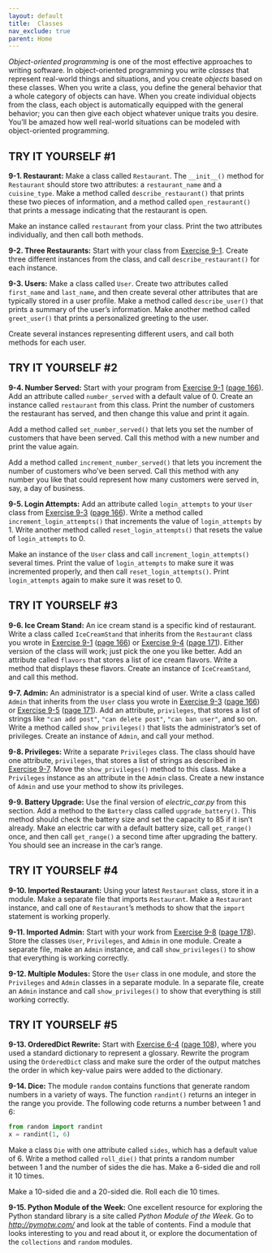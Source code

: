 ```yaml
---
layout: default
title:  Classes
nav_exclude: true
parent: Home
---
```


*Object-oriented programming* is one of the most effective approaches to
writing software. In object-oriented programming you write *classes*
that represent real-world things and situations, and you create
*objects* based on these classes. When you write a class, you define the
general behavior that a whole category of objects can have. When you
create individual objects from the class, each object is automatically
equipped with the general behavior; you can then give each object
whatever unique traits you desire. You’ll be amazed how well real-world
situations can be modeled with object-oriented programming.

## TRY IT YOURSELF #1

<span id="ch9exe1"></span>**9-1. Restaurant:** Make a class called
`Restaurant`. The `__init__()` method for `Restaurant` should store two
attributes: a `restaurant_name` and a `cuisine_type`. Make a method
called `describe_restaurant()` that prints these two pieces of
information, and a method called `open_restaurant()` that prints a
message indicating that the restaurant is open.

Make an instance called `restaurant` from your class. Print the two
attributes individually, and then call both methods.

<span id="ch9exe2"></span>**9-2. Three Restaurants:** Start with your
class from [Exercise 9-1](../../chapter_09/tiy.md). Create three different
instances from the class, and call `describe_restaurant()` for each
instance.

<span id="ch9exe3"></span>**9-3. Users:** Make a class called `User`.
Create two attributes called `first_name` and `last_name`, and then
create several other attributes that are typically stored in a user
profile. Make a method called `describe_user()` that prints a summary of
the user&rsquo;s information. Make another method called `greet_user()` that
prints a personalized greeting to the user.

Create several instances representing different users, and call both
methods for each user.

## TRY IT YOURSELF #2

<span id="ch9exe4"></span>**9-4. Number Served:** Start with your
program from [Exercise 9-1](../../chapter_09/tiy.md) ([page
166](../../chapter_09/tiy.md#page_166)). Add an attribute called `number_served` with
a default value of 0. Create an instance called `restaurant` from this
class. Print the number of customers the restaurant has served, and then
change this value and print it again.

Add a method called `set_number_served()` that lets you set the number
of customers that have been served. Call this method with a new number
and print the value again.

Add a method called `increment_number_served()` that lets you increment
the number of customers who&rsquo;ve been served. Call this method with any
number you like that could represent how many customers were served in,
say, a day of business.

<span id="ch9exe5"></span>**9-5. Login Attempts:** Add an attribute
called `login_attempts` to your `User` class from [Exercise
9-3](../../chapter_09/tiy.md#ch9exe3) ([page 166](../../chapter_09/tiy.md)). Write a method
called `increment_login_attempts()` that increments the value of
`login_attempts` by 1. Write another method called
`reset_login_attempts()` that resets the value of `login_attempts` to 0.

Make an instance of the `User` class and call
`increment_login_attempts()` several times. Print the value of
`login_attempts` to make sure it was incremented properly, and then call
`reset_login_attempts()`. Print `login_attempts` again to make sure it
was reset to 0.

## TRY IT YOURSELF #3

<span id="ch9exe6"></span>**9-6. Ice Cream Stand:** An ice cream stand
is a specific kind of restaurant. Write a class called `IceCreamStand`
that inherits from the `Restaurant` class you wrote in [Exercise
9-1](../../chapter_09/tiy.md#ch9exe1) ([page 166](../../chapter_09/tiy.md)) or [Exercise
9-4](../../chapter_09/tiy.md#ch9exe4) ([page 171](../../chapter_09/tiy.md)). Either version
of the class will work; just pick the one you like better. Add an
attribute called `flavors` that stores a list of ice cream flavors.
Write a method that displays these flavors. Create an instance of
`IceCreamStand`, and call this method.

<span id="ch9exe7"></span>**9-7. Admin:** An administrator is a special
kind of user. Write a class called `Admin` that inherits from the `User`
class you wrote in [Exercise 9-3](../../chapter_09/tiy.md) ([page
166](../../chapter_09/tiy.md#page_166)) or [Exercise 9-5](../../chapter_09/tiy.md) ([page
171](../../chapter_09/tiy.md#page_171)). Add an attribute, `privileges`, that stores a
list of strings like `"can add post"`, `"can delete post"`,
`"can ban user"`, and so on. Write a method called `show_privileges()`
that lists the administrator&rsquo;s set of privileges. Create an instance of
`Admin`, and call your method.

<span id="ch9exe8"></span>**9-8. Privileges:** Write a separate
`Privileges` class. The class should have one attribute, `privileges`,
that stores a list of strings as described in [Exercise
9-7](../../chapter_09/tiy.md#ch9exe7). Move the `show_privileges()` method to this
class. Make a `Privileges` instance as an attribute in the `Admin`
class. Create a new instance of `Admin` and use your method to show its
privileges.

<span id="ch9exe9"></span>**9-9. Battery Upgrade:** Use the final
version of *electric_car.py* from this section. Add a method to the
`Battery` class called `upgrade_battery()`. This method should check the
battery size and set the capacity to 85 if it isn&rsquo;t already. Make an
electric car with a default battery size, call `get_range()` once, and
then call `get_range()` a second time after upgrading the battery. You
should see an increase in the car&rsquo;s range.

## TRY IT YOURSELF #4

<span id="ch9exe10"></span>**9-10. Imported Restaurant:** Using your
latest `Restaurant` class, store it in a module. Make a separate file
that imports `Restaurant`. Make a `Restaurant` instance, and call one of
`Restaurant`&rsquo;s methods to show that the `import` statement is working
properly.

<span id="ch9exe11"></span>**9-11. Imported Admin:** Start with your
work from [Exercise 9-8](../../chapter_09/tiy.md) ([page
178](../../chapter_09/tiy.md#page_178)). Store the classes `User`, `Privileges`, and
`Admin` in one module. Create a separate file, make an `Admin` instance,
and call `show_privileges()` to show that everything is working
correctly.

<span id="ch9exe12"></span>**9-12. Multiple Modules:** Store the `User`
class in one module, and store the `Privileges` and `Admin` classes in a
separate module. In a separate file, create an `Admin` instance and call
`show_privileges()` to show that everything is still working correctly.



<span id="page_186"></span>
## TRY IT YOURSELF #5

<span id="ch9exe13"></span>**9-13. OrderedDict Rewrite:** Start with
[Exercise 6-4](../../chapter_06/tiy.md) ([page 108](../../chapter_06/tiy.md)),
where you used a standard dictionary to represent a glossary. Rewrite
the program using the `OrderedDict` class and make sure the order of the
output matches the order in which key-value pairs were added to the
dictionary.

<span id="ch9exe14"></span>**9-14. Dice:** The module `random` contains
functions that generate random numbers in a variety of ways. The
function `randint()` returns an integer in the range you provide. The
following code returns a number between 1 and 6:

``` python
from random import randint
x = randint(1, 6)
```

Make a class `Die` with one attribute called `sides`, which has a
default value of 6. Write a method called `roll_die()` that prints a
random number between 1 and the number of sides the die has. Make a
6-sided die and roll it 10 times.

Make a 10-sided die and a 20-sided die. Roll each die 10 times.

<span id="ch9exe15"></span>**9-15. Python Module of the Week:** One
excellent resource for exploring the Python standard library is a site
called *Python Module of the Week*. Go to *<http://pymotw.com/>* and
look at the table of contents. Find a module that looks interesting to
you and read about it, or explore the documentation of the `collections`
and `random` modules.

